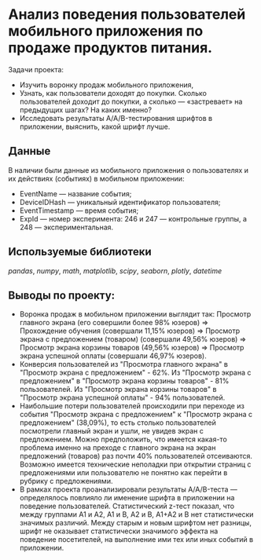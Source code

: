 # Анализ поведения пользователей мобильного приложения по продаже продуктов питания.

Задачи проекта:
- Изучить воронку продаж мобильного приложения,
- Узнать, как пользователи доходят до покупки. Сколько пользователей доходит до покупки, а сколько — «застревает» на предыдущих шагах? На каких именно?
- Исследовать результаты A/A/B-тестирования шрифтов в приложении, выяснить, какой шрифт лучше.

## Данные
В наличии были данные из мобильного приложения о пользователях и их действиях (событиях) в мобильном приложении:

- EventName — название события;
- DeviceIDHash — уникальный идентификатор пользователя;
- EventTimestamp — время события;
- ExpId — номер эксперимента: 246 и 247 — контрольные группы, а 248 — экспериментальная.

## Используемые библиотеки
*pandas*, *numpy*, *math*, *matplotlib*, *scipy*, *seaborn*, *plotly*, *datetime* 

## Выводы по проекту:
- Воронка продаж в мобильном приложении выглядит так: Просмотр главного экрана (его совершили более 98% юзеров) => Прохождение обучения (совершали 11,15% юзеров) => Просмотр экрана с предложением (товаром) (совершали 49,56% юзеров) => Просмотр экрана корзины товаров (49,56% юзеров) => Просмотр экрана успешной оплаты (совершали 46,97% юзеров).
- Конверсия пользователей из "Просмотра главного экрана" в "Просмотр экрана с предложением" - 62%. Из "Просмотр экрана с предложением" в "Просмотр экрана корзины товаров" - 81% пользователей. Из "Просмотр экрана корзины товаров" в "Просмотр экрана успешной оплаты" - 94% пользователей.
- Наибольшие потери пользователей происходили при переходе из события "Просмотр экрана с предложением" к "Просмотр экрана с предложением" (38,09%), то есть столько пользователей посмотрели главный экран и ушли, не увидев экран с предложением. Можно предположить, что имеется какая-то проблема именно на преходе с главного экрана на экран предложений (товаров) раз почти 40% пользователей отсеиваются. Возможно имеется технические неполадки при открытии страниц с предложениями или пользователю не понятно как перейти в рубрику с предложениями.
- В рамках проекта проанализировали результаты A/A/B-теста — определялось повлияло ли именение шрифта в приложении на поведение пользователей. Статистический z-тест показал, что между группами А1 и А2, А1 и В, А2 и В, А1+А2 и В нет статистически значимых различий. Между старым и новым шрифтом нет разницы, шрифт не оказывает статистически значимого эффекта на поведение посетителей, на выполнение ими тех или иных событий в приложении.
